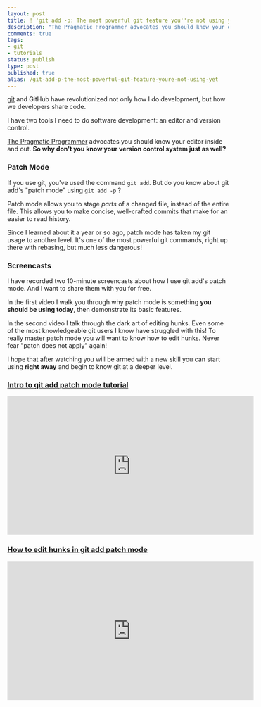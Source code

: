 ```yaml
---
layout: post
title: ! 'git add -p: The most powerful git feature you''re not using yet'
description: "The Pragmatic Programmer advocates you should know your editor inside and out. So why don't you know your version control system just as well? Discover git add \"patch mode\" and learn how to make more concisely crafted commits leading to a cleaner git history and more friends."
comments: true
tags:
- git
- tutorials
status: publish
type: post
published: true
alias: /git-add-p-the-most-powerful-git-feature-youre-not-using-yet
---
```

[git][] and GitHub have revolutionized not only how I do development, but how we developers share code.

I have two tools I need to do software development: an editor and version control.

[The Pragmatic Programmer][] advocates you should know your editor inside and out. **So why don't you know your version control system just as well?**

### Patch Mode

If you use git, you've used the command `git add`. But do you know about git add's "patch mode" using `git add -p` ?

Patch mode allows you to stage *parts* of a changed file, instead of the entire file. This allows you to make concise, well-crafted commits that make for an easier to read history.

Since I learned about it a year or so ago, patch mode has taken my git usage to another level. It's one of the most powerful git commands, right up there with rebasing, but much less dangerous!

### Screencasts

I have recorded two 10-minute screencasts about how I use git add's patch mode. And I want to share them with you for free.

In the first video I walk you through why patch mode is something **you should be using today**, then demonstrate its basic features.

In the second video I talk through the dark art of editing hunks. Even some of the most knowledgeable git users I know have struggled with this! To really master patch mode you will want to know how to edit hunks. Never fear "patch does not apply" again!

I hope that after watching you will be armed with a new skill you can start using **right away** and begin to know git at a deeper level.

### [Intro to git add patch mode tutorial](http://www.youtube.com/embed/Wl0NfWYrvlY)

<iframe width="560" height="315" src="http://www.youtube.com/embed/Wl0NfWYrvlY" frameborder="0" allowfullscreen></iframe>

### [How to edit hunks in git add patch mode](http://www.youtube.com/embed/1tqMjJeyKpw)

<iframe width="560" height="315" src="http://www.youtube.com/embed/1tqMjJeyKpw" frameborder="0" allowfullscreen></iframe>

  [git]: http://gitscm.org/
  [The Pragmatic Programmer]: http://pragprog.com/the-pragmatic-programmer
